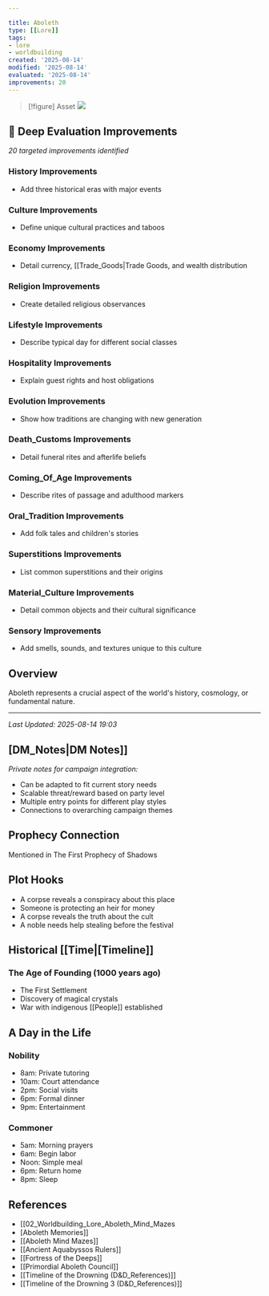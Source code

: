 ```yaml
---

title: Aboleth
type: [[Lore]]
tags:
- lore
- worldbuilding
created: '2025-08-14'
modified: '2025-08-14'
evaluated: '2025-08-14'
improvements: 20
---
```


> [!figure] Asset
![](04_Resources/Assets/Creatures/creature-creature-aboleth-aboleth.svg)

## 🔧 Deep Evaluation Improvements

*20 targeted improvements identified*

### History Improvements

- Add three historical eras with major events

### Culture Improvements

- Define unique cultural practices and taboos

### Economy Improvements

- Detail currency, [[Trade_Goods|Trade Goods, and wealth distribution

### Religion Improvements

- Create detailed religious observances

### Lifestyle Improvements

- Describe typical day for different social classes

### Hospitality Improvements

- Explain guest rights and host obligations

### Evolution Improvements

- Show how traditions are changing with new generation

### Death_Customs Improvements

- Detail funeral rites and afterlife beliefs

### Coming_Of_Age Improvements

- Describe rites of passage and adulthood markers

### Oral_Tradition Improvements

- Add folk tales and children's stories

### Superstitions Improvements

- List common superstitions and their origins

### Material_Culture Improvements

- Detail common objects and their cultural significance

### Sensory Improvements

- Add smells, sounds, and textures unique to this culture

## Overview

Aboleth represents a crucial aspect of the world's history, cosmology, or fundamental nature.

---

*Last Updated: 2025-08-14 19:03*

## [DM_Notes|DM Notes]]

*Private notes for campaign integration:*
- Can be adapted to fit current story needs
- Scalable threat/reward based on party level
- Multiple entry points for different play styles
- Connections to overarching campaign themes

## Prophecy Connection

Mentioned in The First Prophecy of Shadows

## Plot Hooks

- A corpse reveals a conspiracy about this place
- Someone is protecting an heir for money
- A corpse reveals the truth about the cult
- A noble needs help stealing before the festival

## Historical [[Time|[Timeline]]

### The Age of Founding (1000 years ago)
- The First Settlement
- Discovery of magical crystals
- War with indigenous [[People]] established

## A Day in the Life

### Nobility
- 8am: Private tutoring
- 10am: Court attendance
- 2pm: Social visits
- 6pm: Formal dinner
- 9pm: Entertainment

### Commoner
- 5am: Morning prayers
- 6am: Begin labor
- Noon: Simple meal
- 6pm: Return home
- 8pm: Sleep

## References

- [[02_Worldbuilding_Lore_Aboleth_Mind_Mazes
- [Aboleth Memories]]
- [[Aboleth Mind Mazes]]
- [[Ancient Aquabyssos Rulers]]
- [[Fortress of the Deeps]]
- [[Primordial Aboleth Council]]
- [[Timeline of the Drowning (D&D_References)]]
- [[Timeline of the Drowning 3 (D&D_References)]]
